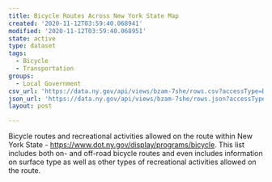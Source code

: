 ```yaml
---
title: Bicycle Routes Across New York State Map
created: '2020-11-12T03:59:40.068941'
modified: '2020-11-12T03:59:40.068951'
state: active
type: dataset
tags:
  - Bicycle
  - Transportation
groups:
  - Local Government
csv_url: 'https://data.ny.gov/api/views/bzam-7she/rows.csv?accessType=DOWNLOAD'
json_url: 'https://data.ny.gov/api/views/bzam-7she/rows.json?accessType=DOWNLOAD'
layout: post

---
```

Bicycle routes and recreational activities allowed on the route within New York State - https://www.dot.ny.gov/display/programs/bicycle.  This list includes both on- and off-road bicycle routes and even includes information on surface type as well as other types of recreational activities allowed on the route.
